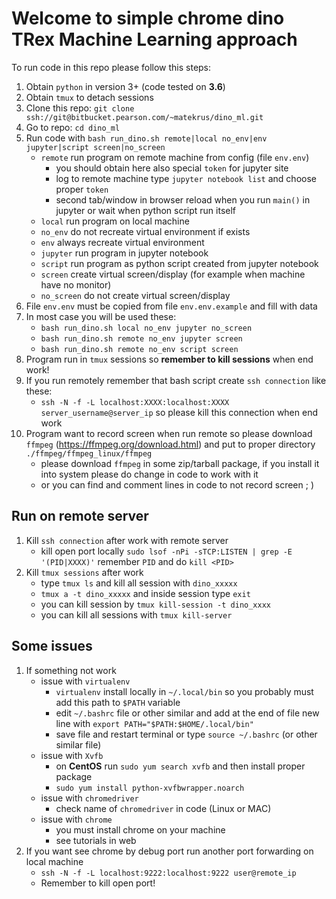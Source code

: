 # Welcome to simple chrome dino TRex Machine Learning approach

To run code in this repo please follow this steps:
1. Obtain `python` in version 3+ (code tested on **3.6**)
1. Obtain `tmux` to detach sessions
2. Clone this repo: `git clone ssh://git@bitbucket.pearson.com/~matekrus/dino_ml.git`
3. Go to repo: `cd dino_ml`
4. Run code with `bash run_dino.sh remote|local no_env|env jupyter|script screen|no_screen`
    - `remote` run program on remote machine from config (file `env.env`)
        - you should obtain here also special `token` for jupyter site
        - log to remote machine type `jupyter notebook list` and choose proper `token`
        - second tab/window in browser reload when you run `main()` in jupyter or wait when python script run itself
    - `local` run program on local machine
    - `no_env` do not recreate virtual environment if exists
    - `env` always recreate virtual environment
    - `jupyter` run program in jupyter notebook
    - `script` run program as python script created from jupyter notebook
    - `screen` create virtual screen/display (for example when machine have no monitor)
    - `no_screen` do not create virtual screen/display
5. File `env.env` must be copied from file `env.env.example` and fill with data
6. In most case you will be used these:
    - `bash run_dino.sh local no_env jupyter no_screen`
    - `bash run_dino.sh remote no_env jupyter screen`
    - `bash run_dino.sh remote no_env script screen`
7. Program run in `tmux` sessions so **remember to kill sessions** when end work!
8. If you run remotely remember that bash script create `ssh connection` like these:
    - `ssh -N -f -L localhost:XXXX:localhost:XXXX server_username@server_ip` so please kill this connection when end work
9. Program want to record screen when run remote so please download `ffmpeg` (https://ffmpeg.org/download.html)
and put to proper directory `./ffmpeg/ffmpeg_linux/ffmpeg`
    - please download `ffmpeg` in some zip/tarball package, if you install it into system please do change in code to work with it
    - or you can find and comment lines in code to not record screen ; )

## Run on remote server
1. Kill `ssh connection` after work with remote server
    - kill open port locally `sudo lsof -nPi -sTCP:LISTEN | grep -E '(PID|XXXX)'` remember `PID` and do `kill <PID>`
2. Kill `tmux sessions` after work
    - type `tmux ls` and kill all session with `dino_xxxxx`
    - `tmux a -t dino_xxxxx` and inside session type `exit`
    - you can kill session by `tmux kill-session -t dino_xxxx`
    - you can kill all sessions with `tmux kill-server`


## Some issues
1. If something not work
    - issue with `virtualenv`
        - `virtualenv` install locally in `~/.local/bin` so you probably must add this path to `$PATH` variable
        - edit `~/.bashrc` file or other similar and add at the end of file new line with
            `export PATH="$PATH:$HOME/.local/bin"`
        - save file and restart terminal or type `source ~/.bashrc` (or other similar file)
    - issue with `Xvfb`
        - on **CentOS** run `sudo yum search xvfb` and then install proper package
        - `sudo yum install python-xvfbwrapper.noarch`
    - issue with `chromedriver`
        - check name of `chromedriver` in code (Linux or MAC)
    - issue with `chrome`
        - you must install chrome on your machine
        - see tutorials in web
2. If you want see chrome by debug port run another port forwarding on local machine
    - `ssh -N -f -L localhost:9222:localhost:9222 user@remote_ip`
    - Remember to kill open port!


